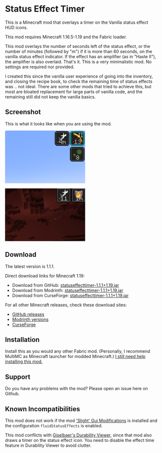 # Status Effect Timer

This is a Minecraft mod that overlays a timer on the Vanilla status effect HUD icons.

This mod requires Minecraft 1.16.5-1.19 and the Fabric loader.

This mod overlays the number of seconds left of the status effect, or the number of minutes (followed by "m") if it is more than 60 seconds, on the vanilla status effect indicator. If the effect has an amplifier (as in "Haste II"), the amplifier is also overlaid. That's it. This is a very minimalistic mod. No settings are required nor provided.

I created this since the vanilla user experience of going into the inventory, and closing the recipe book, to check the remaining time of status effects was .. not ideal.
There are some other mods that tried to achieve this, but most are bloated replacement for large parts of vanilla code, and the remaining still did not keep the vanilla basics.

## Screenshot

This is what it looks like when you are using the mod.

![Screenshot](screenshot.png?raw=true)

![Animation](animation.gif?raw=true)

## Download

The latest version is 1.1.1. 

Direct download links for Minecraft 1.19:

* Download from GitHub: [statuseffecttimer-1.1.1+1.19.jar](https://github.com/magicus/statuseffecttimer/releases/download/v1.1.1%2B1.19/statuseffecttimer-1.1.1+1.19.jar)
* Download from Modrinth: [statuseffecttimer-1.1.1+1.19.jar](https://cdn.modrinth.com/data/T9FDHbY5/versions/1.1.1+1.19/statuseffecttimer-1.1.1%2B1.19.jar)
* Download from CurseForge: [statuseffecttimer-1.1.1+1.19.jar](https://www.curseforge.com/minecraft/mc-mods/status-effect-timer/download/3832036)

For all other Minecraft releases, check these download sites:
* [GitHub releases](https://github.com/magicus/statuseffecttimer/releases)
* [Modrinth versions](https://modrinth.com/mod/statuseffecttimer/versions)
* [CurseForge](https://www.curseforge.com/minecraft/mc-mods/status-effect-timer/files)

## Installation

Install this as you would any other Fabric mod. (Personally, I recommend MultiMC as Minecraft launcher for modded Minecraft.)
[I still need help installing this mod.](https://lmgtfy.app/?q=how+to+install+minecraft+fabric+mods)

## Support

Do you have any problems with the mod? Please open an issue here on Github.

## Known Incompatibilities

This mod does not work if the mod ['Slight' Gui Modifications](https://github.com/shedaniel/slight-gui-modifications) is installed and the configuration `fluidStatusEffects` is enabled.

This mod conflicts with [Giselbaer's Durability Viewer](https://github.com/gbl/DurabilityViewer), since that mod also draws a timer on the status effect icon. You need to disable the effect time feature in Durability Viewer to avoid clutter. 
